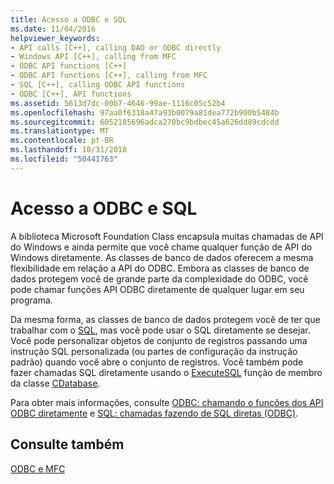 ```yaml
---
title: Acesso a ODBC e SQL
ms.date: 11/04/2016
helpviewer_keywords:
- API calls [C++], calling DAO or ODBC directly
- Windows API [C++], calling from MFC
- ODBC API functions [C++]
- ODBC API functions [C++], calling from MFC
- SQL [C++], calling ODBC API functions
- ODBC [C++], API functions
ms.assetid: 5613d7dc-00b7-4646-99ae-1116c05c52b4
ms.openlocfilehash: 97aa0f6318a47a93b0079a81dea772b900b5484b
ms.sourcegitcommit: 6052185696adca270bc9bdbec45a626dd89cdcdd
ms.translationtype: MT
ms.contentlocale: pt-BR
ms.lasthandoff: 10/31/2018
ms.locfileid: "50441763"
---
```

# <a name="access-to-odbc-and-sql"></a>Acesso a ODBC e SQL

A biblioteca Microsoft Foundation Class encapsula muitas chamadas de API do Windows e ainda permite que você chame qualquer função de API do Windows diretamente. As classes de banco de dados oferecem a mesma flexibilidade em relação a API do ODBC. Embora as classes de banco de dados protegem você de grande parte da complexidade do ODBC, você pode chamar funções API ODBC diretamente de qualquer lugar em seu programa.

Da mesma forma, as classes de banco de dados protegem você de ter que trabalhar com o [SQL](../../data/odbc/sql.md), mas você pode usar o SQL diretamente se desejar. Você pode personalizar objetos de conjunto de registros passando uma instrução SQL personalizada (ou partes de configuração da instrução padrão) quando você abre o conjunto de registros. Você também pode fazer chamadas SQL diretamente usando o [ExecuteSQL](../../mfc/reference/cdatabase-class.md#executesql) função de membro da classe [CDatabase](../../mfc/reference/cdatabase-class.md).

Para obter mais informações, consulte [ODBC: chamando o funções dos API ODBC diretamente](../../data/odbc/odbc-calling-odbc-api-functions-directly.md) e [SQL: chamadas fazendo de SQL diretas (ODBC)](../../data/odbc/sql-making-direct-sql-calls-odbc.md).

## <a name="see-also"></a>Consulte também

[ODBC e MFC](../../data/odbc/odbc-and-mfc.md)